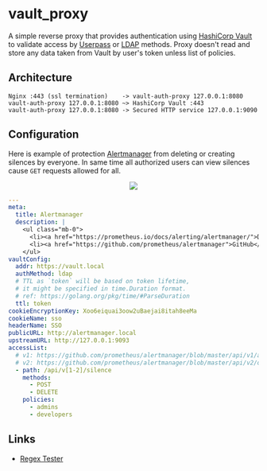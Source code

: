 # vault_proxy

A simple reverse proxy that provides authentication using [HashiCorp Vault](https://www.vaultproject.io) to validate access by [Userpass](https://www.vaultproject.io/docs/auth/userpass.html) or [LDAP](https://www.vaultproject.io/docs/auth/ldap.html) methods. Proxy doesn't read and store any data taken from Vault by user's token unless list of policies.

## Architecture

```
Nginx :443 (ssl termination)    -> vault-auth-proxy 127.0.0.1:8080
vault-auth-proxy 127.0.0.1:8080 ~> HashiCorp Vault :443
vault-auth-proxy 127.0.0.1:8080 -> Secured HTTP service 127.0.0.1:9090
```

## Configuration

Here is example of protection [Alertmanager](https://prometheus.io/docs/alerting/alertmanager/) from deleting or creating silences by everyone. In same time all authorized users can view silences cause `GET` requests allowed for all.

<p align="center">
  <img src="http://shot.weburg.ru/leo/t6ere-l0uzp.png">
</p>

```yaml
---
meta:
  title: Alertmanager
  description: |
    <ul class="mb-0">
      <li><a href="https://prometheus.io/docs/alerting/alertmanager/">Documentation</a></li>
      <li><a href="https://github.com/prometheus/alertmanager">GitHub</a></li>
    </ul>
vaultConfig:
  addr: https://vault.local
  authMethod: ldap
  # TTL as `token` will be based on token lifetime,
  # it might be specified in time.Duration format.
  # ref: https://golang.org/pkg/time/#ParseDuration
  ttl: token
cookieEncryptionKey: Xoo6eiquai3oow2uBaejai8itah8eeMa
cookieName: sso
headerName: SSO
publicURL: http://alertmanager.local
upstreamURL: http://127.0.0.1:9093
accessList:
  # v1: https://github.com/prometheus/alertmanager/blob/master/api/v1/api.go#L132
  # v2: https://github.com/prometheus/alertmanager/blob/master/api/v2/openapi.yaml
  - path: /api/v[1-2]/silence
    methods:
      - POST
      - DELETE
    policies:
      - admins
      - developers
```

## Links

* [Regex Tester](https://regex-golang.appspot.com/assets/html/index.html)
